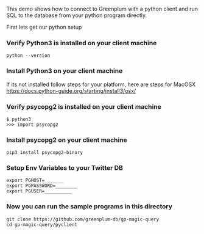 This demo shows how to connect to Greenplum with a python client and run SQL to the database from your python program directly.

First lets get our python setup

### Verify Python3 is installed on your client machine
```
python --version
```
### Install Python3 on your client machine
If its not installed follow steps for your platform, here are steps for MacOSX
https://docs.python-guide.org/starting/install3/osx/

### Verify psycopg2 is installed on your client machine
```
$ python3
>>> import psycopg2
```
### Install psycopg2 on your client machine
```
pip3 install psycopg2-binary
```
### Setup Env Variables to your Twitter DB
```
export PGHOST=_______
export PGPASSWORD=________
export PGUSER=__________
```

### Now you can run the sample programs in this directory
```
git clone https://github.com/greenplum-db/gp-magic-query
cd gp-magic-query/pyclient
```
